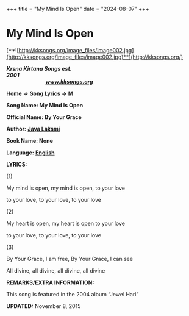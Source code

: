 +++
title = "My Mind Is Open"
date = "2024-08-07"
+++

# My Mind Is Open
[**![http://kksongs.org/image_files/image002.jpg](http://kksongs.org/image_files/image002.jpg)**](http://kksongs.org/)

**_Krsna Kirtana Songs est. 2001_**                                                                                                                                                 **_www.kksongs.org_**

**[Home](http://kksongs.org/)** **⇒** **[Song Lyrics](http://kksongs.org/lyrics.html)** **⇒** **[M](http://kksongs.org/songs/song_m.html)**

**Song Name: My Mind Is Open**

**Official Name: By Your Grace**

**Author:** [**Jaya Laksmi**](http://kksongs.org/authors/list/jayalaksmi.html)

**Book Name: None**

**Language:** [**English**](http://kksongs.org/language/list/english.html)

**LYRICS:**

(1)

My mind is open, my mind is open, to your love

to your love, to your love, to your love

(2)

My heart is open, my heart is open to your love

to your love, to your love, to your love

(3)

By Your Grace, I am free, By Your Grace, I can see

All divine, all divine, all divine, all divine

**REMARKS/EXTRA INFORMATION:**

This song is featured in the 2004 album “Jewel Hari”

**UPDATED:** November 8, 2015
